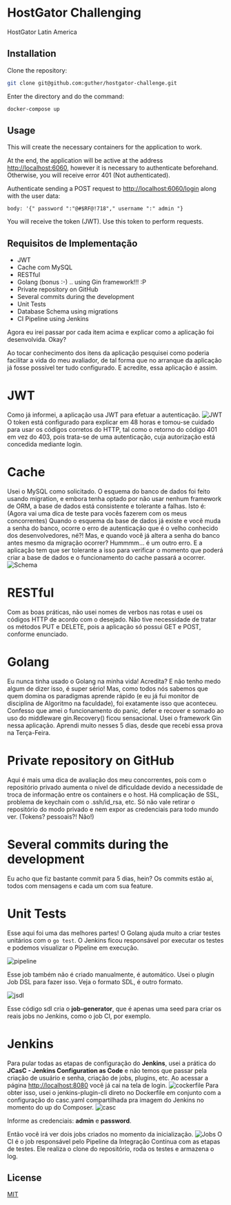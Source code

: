 # HostGator Challenging

HostGator Latin America

## Installation

Clone the repository: 
```bash
git clone git@github.com:guther/hostgator-challenge.git
```
Enter the directory and do the command:

```bash
docker-compose up
```
  

## Usage

This will create the necessary containers for the application to work.

At the end, the application will be active at the address [http://localhost:6060](http://localhost:6060), however it is necessary to authenticate beforehand. Otherwise, you will receive error 401 (Not authenticated).

Authenticate sending a POST request to [http://localhost:6060/login](http://localhost:6060/login) along with the user data:

`body: '{" password ":"@#$RF@!718"," username ":" admin "}`

You will receive the token (JWT).
Use this token to perform requests.

## Requisitos de Implementação

- JWT
- Cache com MySQL
- RESTful
- Golang (bonus :-) .. using Gin framework!!! :P
- Private repository on GitHub
- Several commits during the development
- Unit Tests
- Database Schema using migrations
- CI Pipeline using Jenkins

Agora eu irei passar por cada item acima e explicar como a aplicação foi desenvolvida. Okay?

Ao tocar conhecimento dos itens da aplicação pesquisei como poderia facilitar a vida do meu avaliador, de tal forma que no arranque da aplicação já fosse possível ter tudo configurado. 
E acredite, essa aplicação é assim.

# JWT

Como já informei, a aplicação usa JWT para efetuar a autenticação.
![JWT](https://raw.githubusercontent.com/guther/hostgator-challenge/dev/images/postmantoken.jpg?token=AEWA2JO67DZSSGUL4TUSFPDABX67E)
O token está configurado para explicar em 48 horas e tomou-se cuidado para usar os códigos corretos do HTTP, tal como o retorno do código 401 em vez do 403, pois trata-se de uma autenticação, cuja autorização está concedida mediante login. 

# Cache 

Usei o MySQL como solicitado. O esquema do banco de dados foi feito usando migration, e embora tenha optado por não usar nenhum framework de ORM, a base de dados está consistente e tolerante a falhas. Isto é: (Agora vai uma dica de teste para vocês fazerem com os meus concorrentes) Quando o esquema da base de dados já existe e você muda a senha do banco, ocorre o erro de autenticação que é o velho conhecido dos desenvolvedores, né?! Mas, e quando você já altera a senha do banco antes mesmo da migração ocorrer? Hummmm... é um outro erro. E a aplicação tem que ser tolerante a isso para verificar o momento que poderá criar a base de dados e o  funcionamento do cache passará a ocorrer.
![Schema](https://raw.githubusercontent.com/guther/hostgator-challenge/dev/images/migrations.jpg?token=AEWA2JPFPRPR5AN6AHEABYDABYAKO)

# RESTful
Com as boas práticas, não usei nomes de verbos nas rotas e usei os códigos HTTP de acordo com o desejado. Não tive necessidade de tratar os métodos PUT e DELETE, pois a aplicação só possui GET e POST, conforme enunciado.

# Golang
Eu nunca tinha usado o Golang na minha vida! Acredita? E não tenho medo algum de dizer isso, é super sério! Mas, como todos nós sabemos que quem domina os paradigmas aprende rápido (e eu já fui monitor de disciplina de Algoritmo na faculdade), foi exatamente isso que aconteceu. Confesso que amei o funcionamento do panic, defer e recover e somado ao uso do middleware gin.Recovery() ficou sensacional.
Usei o framework Gin nessa aplicação.
Aprendi muito nesses 5 dias, desde que recebi essa prova na Terça-Feira. 

# Private repository on GitHub
Aqui é mais uma dica de avaliação dos meu concorrentes, pois com o repositório privado aumenta o nível de dificuldade devido a necessidade de troca de informação entre os containers e o host. Há complicação de SSL, problema de keychain com o .ssh/id_rsa, etc. Só não vale retirar o repositório do modo privado e nem expor as credenciais para todo mundo ver. (Tokens? pessoais?! Não!)

# Several commits during the development
Eu acho que fiz bastante commit para 5 dias, hein?
Os commits estão aí, todos com mensagens e cada um com sua feature.

# Unit Tests
Esse aqui foi uma das melhores partes! O Golang ajuda muito a criar testes unitários com o ``` go test ```.
O Jenkins ficou responsável por executar os testes e podemos visualizar o Pipeline em execução.

![pipeline](https://raw.githubusercontent.com/guther/hostgator-challenge/dev/images/pipeline.jpg?token=AEWA2JNSFH47EQAX64QBHI3ABYFLI)

Esse job também não é criado manualmente, é automático.
Usei o plugin Job DSL para fazer isso. Veja o formato SDL, é outro formato.

![jsdl](https://raw.githubusercontent.com/guther/hostgator-challenge/dev/images/jdsl.jpg?token=AEWA2JMRY7PCL7XP5U6GIJ3ABYFXI)

Esse código sdl cria o **job-generator**, que é apenas uma seed para criar os reais jobs no Jenkins, como o job CI, por exemplo.

# Jenkins

Para pular todas as etapas de configuração do **Jenkins**, usei a prática do **JCasC - Jenkins Configuration as Code** e não temos que passar pela criação de usuário e senha, criação de jobs, plugins, etc. Ao acessar a página [http://localhost:8080](http://localhost:8080) você já cai na tela de login. 
![cockerfile](https://raw.githubusercontent.com/guther/hostgator-challenge/dev/images/dockerfile.jpg?token=AEWA2JMDL3YZVSTO6A57TMDABYCCY)
Para obter isso, usei o jenkins-plugin-cli direto no Dockerfile em conjunto com a configuração do casc.yaml compartilhada pra imagem do Jenkins no momento do up do Composer.
![casc](https://raw.githubusercontent.com/guther/hostgator-challenge/dev/images/casc.yaml.jpg?token=AEWA2JNWNH42ORAOEEJCXQTABYCKI)


Informe as credenciais: **admin** e **password**.

Então você irá ver dois jobs criados no momento da inicialização.
![Jobs](https://raw.githubusercontent.com/guther/hostgator-challenge/dev/images/jobs.jpg?token=AEWA2JNX64OBW22PHXLQLWLABYARY)
O CI é o job responsável pelo Pipeline da Integração Contínua com as etapas de testes. Ele realiza o clone do repositório, roda os testes e armazena o log.


## License
[MIT](https://choosealicense.com/licenses/mit/)